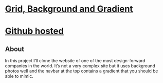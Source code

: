 # [Grid, Background and Gradient](https://www.theodinproject.com/courses/html-and-css/lessons/building-with-backgrounds-and-gradients)
# [Github hosted](https://ovsjah.github.io/grid_article/)

## About
In this project I'll clone the website of one of the most design-forward companies in the world. It’s not a very complex site but it uses background photos well and the navbar at the top contains a gradient that you should be able to mimic.

